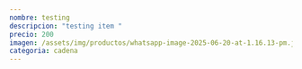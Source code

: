 ```yaml
---
nombre: testing
descripcion: "testing item "
precio: 200
imagen: /assets/img/productos/whatsapp-image-2025-06-20-at-1.16.13-pm.jpeg
categoria: cadena
---
```

